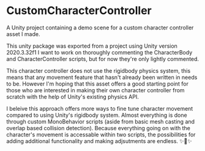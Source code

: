 # CustomCharacterController
A Unity project containing a demo scene for a custom character controller asset I made.

  This unity package was exported from a project using Unity version 2020.3.32f1
I want to work on thoroughly commenting the CharacterBody and CharacterController scripts, but for now they're only lightly commented.

  This character controller does not use the rigidbody physics system, this means that any movement feature that hasn't already been written in needs to be. However I'm hoping that this asset offers a good starting point for those who are interested in making their own character controller from scratch with the help of Unity's existing physics API.

  I beleive this approach offers more ways to fine tune character movement compared to using Unity's rigidbody system. Almost everything is done through custom MonoBehavior scripts (aside from basic mesh casting and overlap based collision detection). Because everything going on with the character's movement is accessable within two scripts, the possibilities for adding additional functionality and making adjsutments are endless. ✨🌠✨
